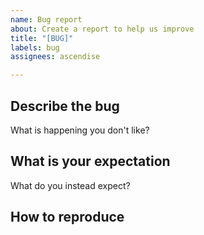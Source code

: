 ```yaml
---
name: Bug report
about: Create a report to help us improve
title: "[BUG]"
labels: bug
assignees: ascendise

---
```


## Describe the bug
What is happening you don't like?

## What is your expectation
What do you instead expect?

## How to reproduce
